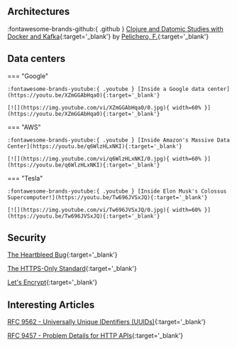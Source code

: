 
## Architectures

:fontawesome-brands-github:{ .github } [Clojure and Datomic Studies with Docker and Kafka](https://github.com/pelichero/code4nimbus){:target='_blank'} by [Pelichero, F.](https://github.com/pelichero){:target='_blank'}


## Data centers

=== "Google"
    
    :fontawesome-brands-youtube:{ .youtube } [Inside a Google data center](https://youtu.be/XZmGGAbHqa0){:target='_blank'}

    [![](https://img.youtube.com/vi/XZmGGAbHqa0/0.jpg){ width=60% }](https://youtu.be/XZmGGAbHqa0){:target='_blank'}

=== "AWS"

    :fontawesome-brands-youtube:{ .youtube } [Inside Amazon's Massive Data Center](https://youtu.be/q6WlzHLxNKI){:target='_blank'}

    [![](https://img.youtube.com/vi/q6WlzHLxNKI/0.jpg){ width=60% }](https://youtu.be/q6WlzHLxNKI){:target='_blank'}


=== "Tesla"

    :fontawesome-brands-youtube:{ .youtube } [Inside Elon Musk's Colossus Supercomputer!](https://youtu.be/Tw696JVSxJQ){:target='_blank'}

    [![](https://img.youtube.com/vi/Tw696JVSxJQ/0.jpg){ width=60% }](https://youtu.be/Tw696JVSxJQ){:target='_blank'}

## Security

[The Heartbleed Bug](https://heartbleed.com/){:target='_blank'}

[The HTTPS-Only Standard](https://https.cio.gov/){:target='_blank'}

[Let's Encrypt](https://letsencrypt.org){:target='_blank'}

## Interesting Articles

[RFC 9562 - Universally Unique IDentifiers (UUIDs)](https://datatracker.ietf.org/doc/html/rfc9562){:target='_blank'}

[RFC 9457 - Problem Details for HTTP APIs](https://datatracker.ietf.org/doc/html/rfc9457){:target='_blank'}

